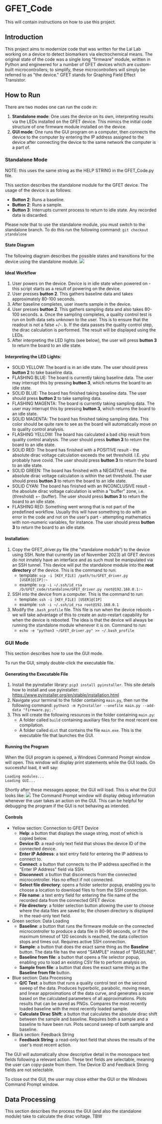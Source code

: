 # GFET_Code

This will contain instructions on how to use this project.

## Introduction

This project aims to modernize code that was written for the Lal Lab working on a device to detect biomarkers via electrochemical means. The original state of the code was a single long "firmware" module, written in Python and engineered for a number of GFET devices which are custom-built microcontrollers; to simplify, these microcontrollers will simply be referred to as "the device." GFET stands for Graphing Field Effect Transistor.

## How to Run

There are two modes one can run the code in:
1. **Standalone mode**: One uses the device on its own, interpreting results via the LEDs installed on the GFET device. This mimics the initial code structure of one firmware module installed on the device.
2. **GUI mode**: One runs the GUI program on a computer, then connects the device to the computer by entering the IP address assigned to the device after connecting the device to the same network the computer is a part of.

### Standalone Mode 

NOTE: this uses the same string as the HELP STRING in the GFET_Code.py file.

This section describes the standalone module for the GFET device. The usage of the device is as follows:
- **Button 2**: Runs a baseline.
- **Button 2**: Runs a sample.
- **Button 3**: Interrupts current process to return to idle state. Any recorded data is discarded.

Please note that to use the standalone module, you must switch to the standalone branch. To do this run the following command: `git checkout standalone`

#### State Diagram

The following diagram describes the possible states and transitions for the device using the standalone module.
![](state_diagram.svg)

#### Ideal Workflow

1. User powers on the device. Device is in idle state when powered on - this script starts as a result of powering on the device.
2. User presses **button 2**. This gathers baseline data and takes approximately 80-100 seconds.
3. After baseline completes, user inserts sample in the device.
4. User presses **button 2**. This gathers sampling data and also takes 80-100 seconds.
   a. Once the sampling completes, a quality control test is run on both data sets unknown to the user. This is to ensure that the readout is not a false +/-.
   b. If the data passes the quality control step, the dirac calculation is performed. The result will be displayed using the LEDs.
5. After interpreting the LED lights (see below), the user will press **button 3** to return the board to an idle state.

#### Interpreting the LED Lights:

- SOLID YELLOW: The board is in an idle state. The user should press **button 2** to take baseline data.
- FLASHING BLUE: The board is currently taking baseline data. The user may interrupt this by pressing **button 3**, which returns the board to an idle state.
- SOLID BLUE: The board has finished taking baseline data. The user should press **button 2** to take sampling data.
- FLASHING MAGENTA: The board is currently taking sampling data. The user may interrupt this by pressing **button 3**, which returns the board to an idle state.
- SOLID MAGENTA: The board has finished taking sampling data. This color should be quite rare to see as the board will automatically move on to quality control analysis.
- FLASHING YELLOW: The board has calculated a bad chip result from quality control analysis. The user should press **button 3** to return the board to an idle state.
- SOLID RED: The board has finished with a POSITIVE result - the absolute dirac voltage calculation exceeds the set threshold. I.E. you probably have covid. The user should press **button 3** to return the board to an idle state.
- SOLID GREEN: The board has finished with a NEGATIVE result - the absolute dirac voltage calculation is within the set threshold. The user should press **button 3** to return the board to an idle state.
- SOLID CYAN: The board has finished with an INCONCLUSIVE result - the absolute dirac voltage calculation is within a "buffer" zone, i.e. (threshold) +- (buffer). The user should press **button 3** to return the board to an idle state.
- FLASHING RED: Something went wrong that is not part of the predefined workflow. Usually this will have something to do with an error in the code and not on the user's part - attempting mathematics with non-numeric variables, for instance. The user should press **button 3** to return the board to an idle state.

#### Installation:

1. Copy the GFET_driver.py file (the "standalone module") to the device using SSH. Note that currently (as of November 2023) all GFET devices do not innately have an interface and as such must be manipulated via an SSH tunnel. This device will put the standalone module into the **root directory** of the device. This is the command to run:
   - template: `scp -i [KEY_FILE] /path/to/GFET_driver.py [USER]@[IP]:~`
   - example: `scp -i ~/.ssh/id_rsa /D/GFET_code/standalone/GFET_driver.py root@192.168.0.1:~`
2. SSH into the device from a computer. This is the command to run:
   - template: `ssh -i [KEY_FILE] [USER]@[IP]`
   - example: `ssh -i ~/.ssh/id_rsa root@192.168.0.1`
3. Modify the `.bash_profile` file. This file is run when the device reboots - we will take advantage of this to create an auto-restart capability for when the device is rebooted. The idea is that the device will always be running the standalone module whenever it is on. Command to run:
   - `echo -e "python3 ~/GFET_driver.py" >> ~/.bash_profile`

### GUI Mode

This section describes how to use the GUI mode.

To run the GUI, simply double-click the executable file.

#### Generating the Executable File

1. Install the pyinstaller library: `pip3 install pyinstaller`. This site details how to install and use pyinstaller: https://www.pyinstaller.org/en/stable/installation.html
2. Navigate your terminal to the folder containing `main.py`, then run the following command: `python3 -m PyInstaller --onefile main.py --add-data "firmware.py;."`
3. This will create the following resources in the folder containing `main.py`:
   - A folder called `build` containing auxiliary files for the most recent exe compilation.
   - A folder called `dist` that contains the file `main.exe`. This is the executable file that launches the GUI.

#### Running the Program

When the GUI program is opened, a Windows Command Prompt window will open. This window will display print statements while the GUI loads. On successful load, it will say:
```
Loading modules...
Loading GUI...
```
Shortly after these messages appear, the GUI will load. This is what the GUI looks like:
![](GUI_example.png)
The Command Prompt window will display debug information whenever the user takes an action on the GUI. This can be helpful for debugging the program if the GUI is not behaving as intended.

#### Controls

- Yellow section: Connection to GFET Device
   - **Help**: a button that displays the usage string, most of which is copied below.
   - **Device ID**: a read-only text field that shows the device ID of the connected device.
   - **Enter IP Address**: a text entry field for entering the IP address to connect to.
   - **Connect**: a button that connects to the IP address specified in the "Enter IP Address" field via SSH.
   - **Disconnect**: a button that disconnects from the connected microcontroller. Has no effect if not connected.
   - **Select file directory**: opens a folder selector popup, enabling you to choose a location to download files to from the SSH connection.
   - **File name**: a text entry field for entering the file name of the recorded data from the connected GFET device.
   - **File directory**: a folder selection button allowing the user to choose where the data files are saved to; the chosen directory is displayed in the read-only text field.
- Green section: Data Loading
   - **Baseline**: a button that runs the firmware module on the connected microcontroller to produce a data file in 80-90 seconds, or if the maximum timeout of 120 seconds is reached, the data collection stops and times out. Requires active SSH connection.
   - **Sample**: a button that does the exact same thing as the **Baseline** button. The data file has the word "SAMPLE" instead of "BASELINE".
   - **Baseline from file**: a button that opens a file selector popup, enabling you to load an existing CSV file to perform analysis on.
   - **Sample from file**: a button that does the exact same thing as the **Baseline from file** button.
- Blue section: Data Processing
   - **Q/C Test**: a button that runs a quality control test on the second sweep of the data. Produces hyperbolic, parabolic, moving mean, and linear approximations of the data curve, and generates a score based on the calculated parameters of all approximations. Plots results that can be saved as PNGs. Compares the most recently loaded baseline with the most recently loaded sample.
   - **Calculate Dirac Shift**: a button that calculates the absolute dirac shift between the sample and baseline. Requires both a sample and a baseline to have been run. Plots second sweep of both sample and baseline.
- Black section: Feedback String
   - **Feedback String**: a read-only text field that shows the results of the user's most recent action.

The GUI will automatically show descriptive detail in the monospace text fields following a relevant action. These text fields are selectable, meaning the user can copy-paste from them. The Device ID and Feedback String fields are not selectable.

To close out the GUI, the user may close either the GUI or the Windows Command Prompt window.

## Data Processing

This section describes the process the GUI (and also the standalone module) take to calculate the dirac voltage. TBW